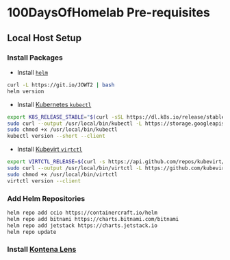 # 100DaysOfHomelab Pre-requisites

## Local Host Setup
### Install Packages
  - Install [`helm`](https://kubernetes.io/docs/tasks/tools/)
```sh
curl -L https://git.io/JOWT2 | bash
helm version
```
  - Install [Kubernetes `kubectl`](https://kubernetes.io/docs/tasks/tools/)
```sh
export K8S_RELEASE_STABLE="$(curl -sSL https://dl.k8s.io/release/stable.txt)"
sudo curl --output /usr/local/bin/kubectl -L https://storage.googleapis.com/kubernetes-release/release/${K8S_RELEASE_STABLE}/bin/$(uname -s | awk '{print tolower($0)}')/amd64/kubectl
sudo chmod +x /usr/local/bin/kubectl
kubectl version --short --client
```
  - Install [Kubevirt `virtctl`](https://github.com/kubevirt/kubevirt/releases)
```sh
export VIRTCTL_RELEASE=$(curl -s https://api.github.com/repos/kubevirt/kubevirt/releases/latest | awk -F '["v,]' '/tag_name/{print $5}')
sudo curl --output /usr/local/bin/virtctl -L https://github.com/kubevirt/kubevirt/releases/download/v${VIRTCTL_RELEASE}/virtctl-v${VIRTCTL_RELEASE}-$(uname -s | awk '{print tolower($0)}')-amd64
sudo chmod +x /usr/local/bin/virtctl
virtctl version --client
```
### Add Helm Repositories
```sh
helm repo add ccio https://containercraft.io/helm
helm repo add bitnami https://charts.bitnami.com/bitnami
helm repo add jetstack https://charts.jetstack.io
helm repo update
```
### Install [Kontena Lens](https://k8slens.dev/)